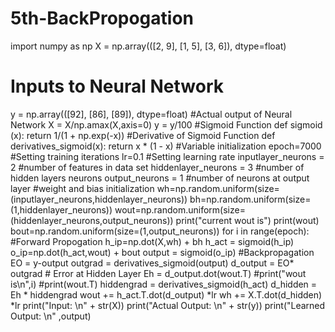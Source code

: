 # 5th-BackPropogation
import numpy as np
X = np.array(([2, 9], [1, 5], [3, 6]), dtype=float) 
# Inputs to Neural Network
y = np.array(([92], [86], [89]), dtype=float)
#Actual output of Neural Network
X = X/np.amax(X,axis=0)
y = y/100
#Sigmoid Function
def sigmoid (x):
    return 1/(1 + np.exp(-x))
#Derivative of Sigmoid Function
def derivatives_sigmoid(x):
    return x * (1 - x)
#Variable initialization
epoch=7000 #Setting training iterations
lr=0.1 #Setting learning rate
inputlayer_neurons = 2 #number of features in data set
hiddenlayer_neurons = 3 #number of hidden layers neurons
output_neurons = 1 #number of neurons at output layer
#weight and bias initialization
wh=np.random.uniform(size=(inputlayer_neurons,hiddenlayer_neurons))
bh=np.random.uniform(size=(1,hiddenlayer_neurons))
wout=np.random.uniform(size=(hiddenlayer_neurons,output_neurons))
print("current wout is")
print(wout)
bout=np.random.uniform(size=(1,output_neurons))
for i in range(epoch):
#Forward Propogation
    h_ip=np.dot(X,wh) + bh
    h_act = sigmoid(h_ip)
    o_ip=np.dot(h_act,wout) + bout
    output = sigmoid(o_ip)
    #Backpropagation
    EO = y-output
    outgrad = derivatives_sigmoid(output)
    d_output = EO* outgrad
    # Error at Hidden Layer
    Eh = d_output.dot(wout.T)
    #print("wout is\n",i)
    #print(wout.T)
    hiddengrad = derivatives_sigmoid(h_act)
    d_hidden = Eh * hiddengrad
    wout += h_act.T.dot(d_output) *lr
    wh += X.T.dot(d_hidden) *lr
print("Input: \n" + str(X))
print("Actual Output: \n" + str(y))
print("Learned Output: \n" ,output)
